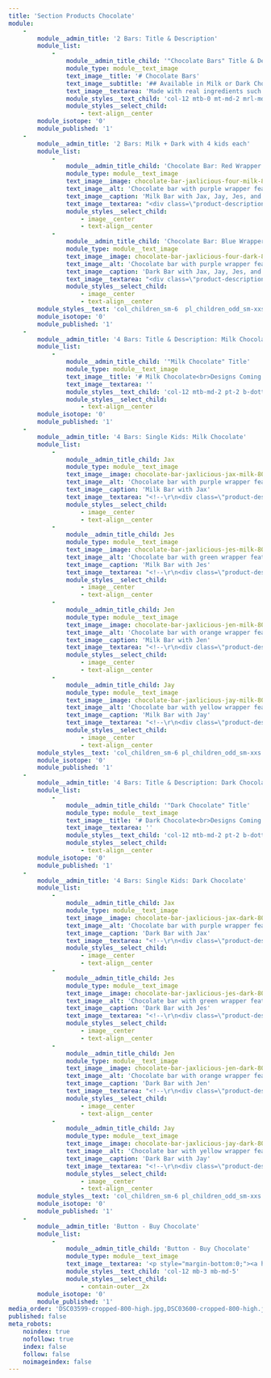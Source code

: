 ```yaml
---
title: 'Section Products Chocolate'
module:
    -
        module__admin_title: '2 Bars: Title & Description'
        module_list:
            -
                module__admin_title_child: '"Chocolate Bars" Title & Description'
                module_type: module__text_image
                text_image__title: '# Chocolate Bars'
                text_image__subtitle: '## Available in Milk or Dark Chocolate with Your Choice of Wrapper'
                text_image__textarea: 'Made with real ingredients such as **cocoa butter**, **cocoa liquor**, and **natural vanilla**.<br>The result is a rich, smooth and delicious chocolate.'
                module_styles__text_child: 'col-12 mtb-0 mt-md-2 mrl-md-2 pt-2 prl-1 pb-0 pb-md-1'
                module_styles__select_child:
                    - text-align__center
        module_isotope: '0'
        module_published: '1'
    -
        module__admin_title: '2 Bars: Milk + Dark with 4 kids each'
        module_list:
            -
                module__admin_title_child: 'Chocolate Bar: Red Wrapper with 4 Kids'
                module_type: module__text_image
                text_image__image: chocolate-bar-jaxlicious-four-milk-800.jpg
                text_image__alt: 'Chocolate bar with purple wrapper featuring Jax'
                text_image__caption: 'Milk Bar with Jax, Jay, Jes, and Jen'
                text_image__textarea: "<div class=\"product-description\">\r\n<p>\r\nBulk Order of 144 Milk Chocolate Bars 3.5 OZ each<br>\r\n$3.00 Each x 144 = $432\r\n</p>\r\n</div>\r\n            \r\n<button id=\"add-to-cart\" type=\"button\" class=\"js-add-item snipcart-add-item polygon-2 background__9\" data-item-id=\"choc-001\" data-item-name=\"3.5 oz Milk Chocolate Bars\" data-item-price=\"432.00\" data-item-quantity=\"1\" data-item-url=\"/\" data-item-image=\"/user/pages/section-products-chocolate/chocolate-bar-jaxlicious-four-milk-300.jpg\" data-item-description=\"Case of 144 Bars (choc-001)\">add to cart</button>"
                module_styles__select_child:
                    - image__center
                    - text-align__center
            -
                module__admin_title_child: 'Chocolate Bar: Blue Wrapper with 4 Kids'
                module_type: module__text_image
                text_image__image: chocolate-bar-jaxlicious-four-dark-800.jpg
                text_image__alt: 'Chocolate bar with purple wrapper featuring Jax'
                text_image__caption: 'Dark Bar with Jax, Jay, Jes, and Jen'
                text_image__textarea: "<div class=\"product-description\">\r\n<p>\r\nBulk Order of 144 Dark Chocolate Bars 3.5 OZ each<br>\r\n$3.00 Each x 144 = $432\r\n</p>\r\n</div>\r\n\r\n<button id=\"add-to-cart\" type=\"button\" class=\"js-add-item snipcart-add-item  polygon-2 background__9\" data-item-id=\"choc-002\" data-item-name=\"3.5 oz Dark Chocolate Bars\" data-item-price=\"432.00\" data-item-quantity=\"1\" data-item-url=\"/\" data-item-image=\"/user/pages/section-products-chocolate/chocolate-bar-jaxlicious-four-dark-300.jpg\" data-item-description=\"Case of 144 Bars (choc-002)\">add to cart</button>"
                module_styles__select_child:
                    - image__center
                    - text-align__center
        module_styles__text: 'col_children_sm-6  pl_children_odd_sm-xxs pr_children_even_sm-xxs pl_children_even_sm-1 pr_children_odd_sm-1'
        module_isotope: '0'
        module_published: '1'
    -
        module__admin_title: '4 Bars: Title & Description: Milk Chocolate'
        module_list:
            -
                module__admin_title_child: '"Milk Chocolate" Title'
                module_type: module__text_image
                text_image__title: '# Milk Chocolate<br>Designs Coming Soon'
                text_image__textarea: ''
                module_styles__text_child: 'col-12 mtb-md-2 pt-2 b-dotted-xxs-3 b-yellow'
                module_styles__select_child:
                    - text-align__center
        module_isotope: '0'
        module_published: '1'
    -
        module__admin_title: '4 Bars: Single Kids: Milk Chocolate'
        module_list:
            -
                module__admin_title_child: Jax
                module_type: module__text_image
                text_image__image: chocolate-bar-jaxlicious-jax-milk-800.jpg
                text_image__alt: 'Chocolate bar with purple wrapper featuring Jax'
                text_image__caption: 'Milk Bar with Jax'
                text_image__textarea: "<!--\r\n<div class=\"product-description\">\r\n<p>\r\nBulk Order of 144 Milk Chocolate Bars 3.5 OZ each<br>\r\n$3.00 Each x 144 = $432\r\n</p>\r\n</div>\r\n\r\n<button id=\"add-to-cart\" type=\"button\" class=\"js-add-item snipcart-add-item polygon-2 background__9\" data-item-id=\"choc-003\" data-item-name=\"3.5 oz Milk Chocolate Bars\" data-item-price=\"432.00\" data-item-quantity=\"1\" data-item-url=\"/\" data-item-image=\"/user/pages/section-products-chocolate/chocolate-bar-jaxlicious-jax-milk-300.jpg\" data-item-description=\"Case of 144 Bars  (choc-003)\">add to cart</button>\r\n-->"
                module_styles__select_child:
                    - image__center
                    - text-align__center
            -
                module__admin_title_child: Jes
                module_type: module__text_image
                text_image__image: chocolate-bar-jaxlicious-jes-milk-800.jpg
                text_image__alt: 'Chocolate bar with green wrapper featuring Jes'
                text_image__caption: 'Milk Bar with Jes'
                text_image__textarea: "<!--\r\n<div class=\"product-description\">\r\n<p>\r\nBulk Order of 144 Milk Chocolate Bars 3.5 OZ each<br>\r\n$3.00 Each x 144 = $432\r\n</p>\r\n</div>\r\n\r\n<button id=\"add-to-cart\" type=\"button\" class=\"js-add-item snipcart-add-item polygon-2 background__9\" data-item-id=\"choc-004\" data-item-name=\"3.5 oz Milk Chocolate Bars\" data-item-price=\"432.00\" data-item-quantity=\"1\" data-item-url=\"/\" data-item-image=\"/user/pages/section-products-chocolate/chocolate-bar-jaxlicious-jes-milk-300.jpg\" data-item-description=\"Case of 144 Bars (choc-004)\">add to cart</button>\r\n-->"
                module_styles__select_child:
                    - image__center
                    - text-align__center
            -
                module__admin_title_child: Jen
                module_type: module__text_image
                text_image__image: chocolate-bar-jaxlicious-jen-milk-800.jpg
                text_image__alt: 'Chocolate bar with orange wrapper featuring Jen'
                text_image__caption: 'Milk Bar with Jen'
                text_image__textarea: "<!--\r\n<div class=\"product-description\">\r\n<p>\r\nBulk Order of 144 Milk Chocolate Bars 3.5 OZ each<br>\r\n$3.00 Each x 144 = $432\r\n</p>\r\n</div>\r\n\r\n<button id=\"add-to-cart\" type=\"button\" class=\"js-add-item snipcart-add-item polygon-2 background__9\" data-item-id=\"choc-005\" data-item-name=\"3.5 oz Milk Chocolate Bars\" data-item-price=\"432.00\" data-item-quantity=\"1\" data-item-url=\"/\" data-item-image=\"/user/pages/section-products-chocolate/chocolate-bar-jaxlicious-jen-milk-300.jpg\" data-item-description=\"Case of 144 Bars (choc-005)\">add to cart</button>\r\n-->"
                module_styles__select_child:
                    - image__center
                    - text-align__center
            -
                module__admin_title_child: Jay
                module_type: module__text_image
                text_image__image: chocolate-bar-jaxlicious-jay-milk-800.jpg
                text_image__alt: 'Chocolate bar with yellow wrapper featuring Jax'
                text_image__caption: 'Milk Bar with Jay'
                text_image__textarea: "<!--\r\n<div class=\"product-description\">\r\n<p>\r\nBulk Order of 144 Milk Chocolate Bars 3.5 OZ each<br>\r\n$3.00 Each x 144 = $432\r\n</p>\r\n</div>\r\n\r\n<button id=\"add-to-cart\" type=\"button\" class=\"js-add-item snipcart-add-item polygon-2 background__9\" data-item-id=\"choc-006\" data-item-name=\"3.5 oz Milk Chocolate Bars\" data-item-price=\"432.00\" data-item-quantity=\"1\" data-item-url=\"/\" data-item-image=\"/user/pages/section-products-chocolate/chocolate-bar-jaxlicious-jay-milk-300.jpg\" data-item-description=\"Case of 144 Bars (choc-006)\">add to cart</button>\r\n-->"
                module_styles__select_child:
                    - image__center
                    - text-align__center
        module_styles__text: 'col_children_sm-6 pl_children_odd_sm-xxs pr_children_even_sm-xxs pl_children_even_sm-1 pr_children_odd_sm-1'
        module_isotope: '0'
        module_published: '1'
    -
        module__admin_title: '4 Bars: Title & Description: Dark Chocolate'
        module_list:
            -
                module__admin_title_child: '"Dark Chocolate" Title'
                module_type: module__text_image
                text_image__title: '# Dark Chocolate<br>Designs Coming Soon'
                text_image__textarea: ''
                module_styles__text_child: 'col-12 mtb-md-2 pt-2 b-dotted-xxs-3 b-yellow'
                module_styles__select_child:
                    - text-align__center
        module_isotope: '0'
        module_published: '1'
    -
        module__admin_title: '4 Bars: Single Kids: Dark Chocolate'
        module_list:
            -
                module__admin_title_child: Jax
                module_type: module__text_image
                text_image__image: chocolate-bar-jaxlicious-jax-dark-800.jpg
                text_image__alt: 'Chocolate bar with purple wrapper featuring Jax'
                text_image__caption: 'Dark Bar with Jax'
                text_image__textarea: "<!--\r\n<div class=\"product-description\">\r\n<p>\r\nBulk Order of 144 Dark Chocolate Bars 3.5 OZ each<br>\r\n$3.00 Each x 144 = $432\r\n</p>\r\n</div>\r\n\r\n<button id=\"add-to-cart\" type=\"button\" class=\"js-add-item snipcart-add-item polygon-2 background__9\" data-item-id=\"choc-007\" data-item-name=\"3.5 oz Dark Chocolate Bars\" data-item-price=\"432.00\" data-item-quantity=\"1\" data-item-url=\"/\" data-item-image=\"/user/pages/section-products-chocolate/chocolate-bar-jaxlicious-jax-dark-300.jpg\" data-item-description=\"Case of 144 Bars (choc-007)\">add to cart</button>\r\n-->"
                module_styles__select_child:
                    - image__center
                    - text-align__center
            -
                module__admin_title_child: Jes
                module_type: module__text_image
                text_image__image: chocolate-bar-jaxlicious-jes-dark-800.jpg
                text_image__alt: 'Chocolate bar with green wrapper featuring Jes'
                text_image__caption: 'Dark Bar with Jes'
                text_image__textarea: "<!--\r\n<div class=\"product-description\">\r\n<p>\r\nBulk Order of 144 Dark Chocolate Bars 3.5 OZ each<br>\r\n$3.00 Each x 144 = $432\r\n</p>\r\n</div>\r\n\r\n<button id=\"add-to-cart\" type=\"button\" class=\"js-add-item snipcart-add-item polygon-2 background__9\" data-item-id=\"choc-008\" data-item-name=\"3.5 oz Dark Chocolate Bars\" data-item-price=\"432.00\" data-item-quantity=\"1\" data-item-url=\"/\" data-item-image=\"/user/pages/section-products-chocolate/chocolate-bar-jaxlicious-jes-dark-300.jpg\" data-item-description=\"Case of 144 Bars (choc-008)\">add to cart</button>\r\n-->"
                module_styles__select_child:
                    - image__center
                    - text-align__center
            -
                module__admin_title_child: Jen
                module_type: module__text_image
                text_image__image: chocolate-bar-jaxlicious-jen-dark-800.jpg
                text_image__alt: 'Chocolate bar with orange wrapper featuring Jen'
                text_image__caption: 'Dark Bar with Jen'
                text_image__textarea: "<!--\r\n<div class=\"product-description\">\r\n<p>\r\nBulk Order of 144 Dark Chocolate Bars 3.5 OZ each<br>\r\n$3.00 Each x 144 = $432\r\n</p>\r\n</div>\r\n\r\n<button id=\"add-to-cart\" type=\"button\" class=\"js-add-item snipcart-add-item polygon-2 background__9\" data-item-id=\"choc-009\" data-item-name=\"3.5 oz Dark Chocolate Bars\" data-item-price=\"432.00\" data-item-quantity=\"1\" data-item-url=\"/\" data-item-image=\"/user/pages/section-products-chocolate/chocolate-bar-jaxlicious-jen-dark-300.jpg\" data-item-description=\"Case of 144 Bars (choc-009)\">add to cart</button>\r\n-->"
                module_styles__select_child:
                    - image__center
                    - text-align__center
            -
                module__admin_title_child: Jay
                module_type: module__text_image
                text_image__image: chocolate-bar-jaxlicious-jay-dark-800.jpg
                text_image__alt: 'Chocolate bar with yellow wrapper featuring Jax'
                text_image__caption: 'Dark Bar with Jay'
                text_image__textarea: "<!--\r\n<div class=\"product-description\">\r\n<p>\r\nBulk Order of 144 Dark Chocolate Bars 3.5 OZ each<br>\r\n$3.00 Each x 144 = $432\r\n</p>\r\n</div>\r\n\r\n<button id=\"add-to-cart\" type=\"button\" class=\"js-add-item snipcart-add-item polygon-2 background__9\" data-item-id=\"choc-010\" data-item-name=\"3.5 oz Dark Chocolate Bars\" data-item-price=\"432.00\" data-item-quantity=\"1\" data-item-url=\"/\" data-item-image=\"/user/pages/section-products-chocolate/chocolate-bar-jaxlicious-jay-dark-300.jpg\" data-item-description=\"Case of 144 Bars (choc-010)\">add to cart</button>\r\n-->"
                module_styles__select_child:
                    - image__center
                    - text-align__center
        module_styles__text: 'col_children_sm-6 pl_children_odd_sm-xxs pr_children_even_sm-xxs pl_children_even_sm-1 pr_children_odd_sm-1'
        module_isotope: '0'
        module_published: '1'
    -
        module__admin_title: 'Button - Buy Chocolate'
        module_list:
            -
                module__admin_title_child: 'Button - Buy Chocolate'
                module_type: module__text_image
                text_image__textarea: '<p style="margin-bottom:0;"><a href="#contact-us" class="button button__md button__contained button__center padding-right-left__md">Contact Us to Place Your Order</a></p>'
                module_styles__text_child: 'col-12 mb-3 mb-md-5'
                module_styles__select_child:
                    - contain-outer__2x
        module_isotope: '0'
        module_published: '1'
media_order: 'DSC03599-cropped-800-high.jpg,DSC03600-cropped-800-high.jpg,DSC03601-cropped-800-high.jpg,DSC03602-cropped-800-high.jpg,DSC03676-cropped-800-high-red.jpg,DSC03676-cropped-800-high-blue.jpg,DSC03599-cropped-800-high-DARK.jpg,DSC03600-cropped-800-high-DARK.jpg,DSC03601-cropped-800-high-DARK.jpg,DSC03602-cropped-800-high-DARK.jpg,DSC03599-cropped-800-high-DARK_CART.jpg,DSC03600-cropped-800-high-DARK_CART.jpg,DSC03601-cropped-800-high-DARK_CART.jpg,DSC03602-cropped-800-high-DARK_CART.jpg,DSC03676-cropped-800-high-blue_CART.jpg,DSC03676-cropped-800-high-red_CART.jpg,DSC03599-cropped-800-high_CART.jpg,DSC03600-cropped-800-high_CART.jpg,DSC03601-cropped-800-high_CART.jpg,DSC03602-cropped-800-high_CART.jpg'
published: false
meta_robots:
    noindex: true
    nofollow: true
    index: false
    follow: false
    noimageindex: false
---
```


